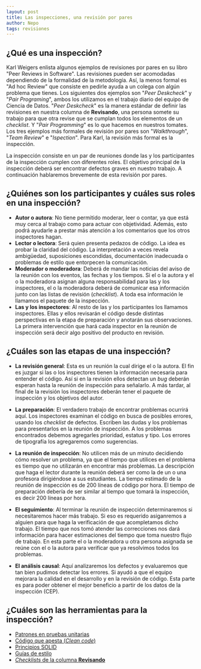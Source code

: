 ```yaml
---
layout: post
title: Las inspecciones, una revisión por pares
author: Nepo
tags: revisiones
---
```


## ¿Qué es una inspección?
Karl Weigers enlista algunos ejemplos de revisiones por pares en su libro "Peer Reviews in
Software". Las revisiones pueden ser acomodadas dependiendo de la formalidad de la metodología. Así,
la menos formal es "Ad hoc Review" que consiste en pedirle ayuda a un colega con algún problema que
tienes. Los siguientes dos ejemplos son "_Peer Deskcheck_" y "_Pair Programing_", ambos los
utilizamos en el trabajo diario del equipo de Ciencia de Datos. "_Peer Deskcheck_" es la manera
estándar de definir las revisiones en nuestra columna de **Revisando**, una persona somete su
trabajo para que otra revise que se cumplan todos los elementos de un _checklist_. Y "_Pair
Programming_" es lo que hacemos en nuestros tomates. Los tres ejemplos más formales de revisión por
pares son "_Walkthrough_", "_Team Review_" e "_Ispection_". Para Karl, la revisión más formal es la
inspección.

La inspección consiste en un par de reuniones donde las y los participantes de la inspección cumplen
con diferentes roles. El objetivo principal de la inspección deberá ser encontrar defectos graves en
nuestro trabajo. A continuación hablaremos brevemente de esta revisión por pares.

## ¿Quiénes son los participantes y cuáles sus roles en una inspección?
- **Autor o autora**: No tiene permitido moderar, leer o contar, ya que está muy cerca al trabajo
  como para actuar con objetividad. Además, esto podrá ayudarle a prestar más atención a los
  comentarios que los otros inspectores hagan.
- **Lector o lectora**: Será quien presenta pedazos de código. La idea es probar la claridad del
  código. La interpretación a veces revela ambigüedad, suposiciones escondidas, documentación
  inadecuada o problemas de estilo que entorpecen la comunicación.
- **Moderador o moderadora**: Deberá de mandar las noticias del aviso de la reunión con los eventos,
  las fechas y los tiempos. Si el o la autora y el o la moderadora asignan alguna responsabilidad
  para las y los inspectores, el o la moderadora deberá de comunicar esa información junto con las
  listas de revisión (_checklist_). A toda esa información le llamamos el paquete de la inspección.
- **Las y los inspectores**: Al resto de las y los participantes los llamamos inspectores. Ellas y
  ellos revisarán el código desde distintas perspectivas en la etapa de preparación y anotarán sus
  observaciones. La primera intervención que hará cada inspector en la reunión de inspección será
  decir algo positivo del producto en revisión.

## ¿Cuáles son las etapas de una inspección?
- **La revisión general**: Esta es un reunión la cual dirige el o la autora. El fin es juzgar si las
  o los inspectores tienen la información necesaria para entender el código. Así si en la revisión
  ellos detectan un _bug_ deberán esperan hasta la reunión de inspección para señalarlo. A más
  tardar, al final de la revisión los inspectores deberán tener el paquete de inspección y los
  objetivos del autor.

- **La preparación**: El verdadero trabajo de encontrar problemas ocurrirá aquí. Los inspectores
  examinan el código en busca de posibles errores, usando los _checklist_ de defectos. Escriben las
  dudas y los problemas para presentarlos en la reunión de inspección. A los problemas encontrados
  debemos agregarles prioridad, estatus y tipo. Los errores de tipografía los agregaremos como
  sugerencias.

- **La reunión de inspección**: No utilicen más de un minuto decidiendo cómo resolver un problema,
  ya que el tiempo que utilices en el problema es tiempo que no utilizarán en encontrar más
  problemas. La descripción que haga el lector durante la reunión deberá ser como la de un o una
  profesora dirigiéndose a sus estudiantes. La tiempo estimado de la reunión de inspección es de 200
  líneas de código por hora. El tiempo de preparación debería de ser similar al tiempo que tomará la
  inspección, es decir 200 líneas por hora.

- **El seguimiento**: Al terminar la reunión de inspección determinaremos si necesitaremos hacer más
  trabajo. Si eso es requerido asiganremos a alguien para que haga la verificación de que
  acompletamos dicho trabajo. El tiempo que nos tomó atender las correcciones nos dará información
  para hacer estimaciones del tiempo que toma nuestro flujo de trabajo. En esta parte el o la
  moderadora u otra persona asignada se reúne con el o la autora para verificar que ya resolvimos
  todos los problemas.

- **El análisis causal**: Aquí analizaremos los defectos y evaluaremos que tan bien pudimos detectar
  los errores. Si ayudó a que el equipo mejorara la calidad en el desarrollo y en la revisión de
  código. Esta parte es para poder obtener el mejor beneficio a partir de los datos de la inspección
  (CEP).

## ¿Cuáles son las herramientas para la inspección?
- [Patrones en pruebas
  unitarias](https://medium.com/swlh/3-patterns-for-reducing-duplication-in-your-unit-tests-7d693c6bfbd2)
- [Código que apesta (_Clean
  code_)](https://learning.oreilly.com/library/view/clean-code-a/9780136083238/chapter17.html#ch17)
- [Principios SOLID](http://butunclebob.com/ArticleS.UncleBob.PrinciplesOfOod?)
- [Guías de estilo](https://islasgeci.github.io/guia_de_estilo/)
- [_Checklists_ de la columna **Revisando**](https://github.com/IslasGECI/manual#checklists-del-kanban)
